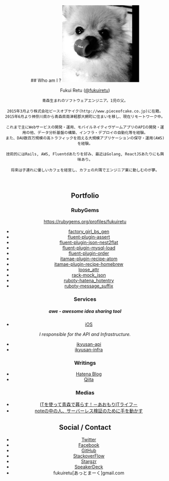 <div style="text-align: center;">
## Who am I ?

<img src="img/prof.jpg" width="240">

Fukui Retu ([@fukuiretu](https://twitter.com/fukuiretu))

```
青森生まれのソフトウェアエンジニア。1児の父。

2015年3月より株式会社ピースオブケイク(http://www.pieceofcake.co.jp)に在籍。2015年6月より神奈川県から青森県南津軽郡大鰐町に住まいを移し、現在リモートワーク中。

これまで主にWebサービスの開発・運用、モバイルネイティヴゲームアプリのAPIの開発・運用の他、データ分析基盤の構築、インフラ・デプロイの自動化等を経験。
また、DAU数百万規模の高トラフィックを抱える大規模アプリケーションの保守・運用(AWS)を経験。

技術的にはRails, AWS, Fluentdあたりを好み、最近はGolang, ReactJSあたりにも興味あり。

将来は子連れに優しいカフェを経営し、カフェの片隅でエンジニア業に勤しむのが夢。
```
<br/>



## Portfolio

### RubyGems

https://rubygems.org/profiles/fukuiretu

- [factory_girl_bs_gen](https://rubygems.org/gems/factory_girl_bs_gen)
- [fluent-plugin-assert](https://rubygems.org/gems/fluent-plugin-assert)
- [fluent-plugin-json-nest2flat](https://rubygems.org/gems/fluent-plugin-json-nest2flat)
- [fluent-plugin-mysql-load](https://rubygems.org/gems/fluent-plugin-mysql-load)
- [fluent-plugin-order](https://rubygems.org/gems/fluent-plugin-order)
- [itamae-plugin-recipe-atom](https://rubygems.org/gems/itamae-plugin-recipe-atom)
- [itamae-plugin-recipe-homebrew](https://rubygems.org/gems/itamae-plugin-recipe-homebrew)
- [loose_attr](https://rubygems.org/gems/loose_attr)
- [rack-mock_json](https://rubygems.org/gems/rack-mock_json)
- [ruboty-hatena_hotentry](https://rubygems.org/gems/ruboty-hatena_hotentry)
- [ruboty-message_suffix](https://rubygems.org/gems/ruboty-message_suffix)

### Services

##### awe - awesome idea sharing tool
- [iOS](https://itunes.apple.com/jp/app/awe-awesome-idea-sharing-tool/id992281167?mt=8)

*I responsible for the API and Infrastructure.*

- [ikyusan-api](https://github.com/sekainohajimari/ikyusan-api)
- [ikyusan-infra](https://github.com/sekainohajimari/ikyusan-infra)

### Writings
- [Hatena Blog](http://f-retu.hatenablog.com/)
- [Qiita](http://qiita.com/fukuiretu)

### Medias
- [ITを使って青森で暮らす！－あおもりITライフ－](http://www.pref.aomori.lg.jp/sangyo/shoko/aomori_IT_life.html)
- [noteの中の人、サーバーレス検証のために手を動かす](http://ascii.jp/elem/000/001/210/1210052/)


## Social / Contact
- [Twitter](https://twitter.com/fukuiretu)
- [Facebook](https://www.facebook.com/takeshi.fukui.39)
- [GitHub](https://github.com/fukuiretu)
- [StackoverFlow](http://ja.stackoverflow.com/users/13874/retu-fukui)
- [Stargzr](https://stargzr.net/users/fukuiretu)
- [SpeakerDeck](https://speakerdeck.com/fukuiretu)
- fukuiretu[あっとまーく]gmail.com

